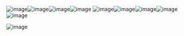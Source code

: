 ![image](https://github.com/user-attachments/assets/01f26c87-3eec-42a4-a9bf-c37e44e583ed)![image](https://github.com/user-attachments/assets/d7d07b69-30c5-41dd-aafa-c8ce6144c276)![image](https://github.com/user-attachments/assets/75520ce1-c5eb-4130-9528-20ec62ae7b81)![image](https://github.com/user-attachments/assets/02f86982-7e58-4003-924c-1612539989fa)
![image](https://github.com/user-attachments/assets/2be0bde2-a93b-482c-ac74-dff6531fdd75)![image](https://github.com/user-attachments/assets/32c51208-8fa0-4b28-a37b-6c2e37584a6f)![image](https://github.com/user-attachments/assets/c53ef374-f366-4b57-8861-3a8dc90a25d9)![image](https://github.com/user-attachments/assets/e04a48b5-3b52-464d-a4f5-6c2ffa8e30af)![image](https://github.com/user-attachments/assets/2fabfe87-a8dc-493d-8eff-23398535a6a9)


![image](https://github.com/user-attachments/assets/375dae8b-82f2-4dba-a069-7969aad41a2a)





